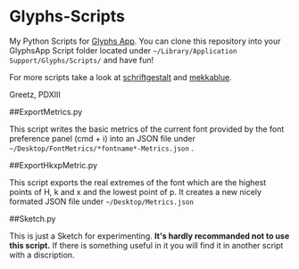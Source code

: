 Glyphs-Scripts
==============

My Python Scripts for [Glyphs App](http://glyphsapp.com/).
You can clone this repository into your GlyphsApp Script folder located under `~/Library/Application Support/Glyphs/Scripts/` and have fun!

For more scripts take a look at [schriftgestalt](https://github.com/schriftgestalt/Glyphs-Scripts) and [mekkablue](https://github.com/mekkablue/Glyphs-Scripts).

Greetz,
PDXIII

##ExportMetrics.py

This script writes the basic metrics of the current font provided by the font preference panel (cmd + i) into an JSON file under `~/Desktop/FontMetrics/*fontname*-Metrics.json` .

##ExportHkxpMetric.py

This script exports the real extremes of the font which are the highest points of H, k and x and the lowest point of p. It creates a new nicely formated JSON file under `~/Desktop/Metrics.json`

##Sketch.py

This is just a Sketch for experimenting. **It's hardly recommanded not to use this script.** If there is something useful in it you will find it in another script with a discription.
